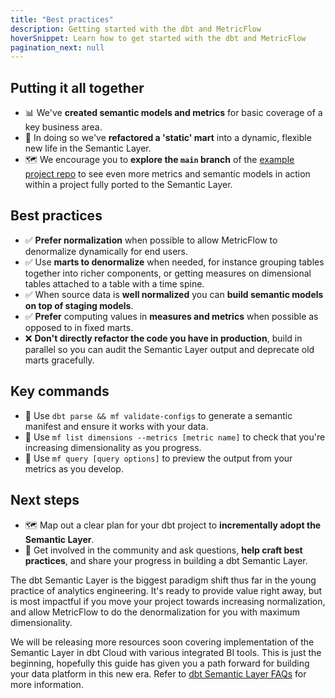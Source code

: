 ```yaml
---
title: "Best practices"
description: Getting started with the dbt and MetricFlow
hoverSnippet: Learn how to get started with the dbt and MetricFlow
pagination_next: null
---
```


## Putting it all together

- 📊 We've **created semantic models and metrics** for basic coverage of a key business area.
- 🔁 In doing so we've **refactored a 'static' mart** into a dynamic, flexible new life in the Semantic Layer.
- 🗺️ We encourage you to **explore the `main` branch** of the [example project repo](https://github.com/dbt-labs/jaffle-sl-template) to see even more metrics and semantic models in action within a project fully ported to the Semantic Layer.

## Best practices

- ✅ **Prefer normalization** when possible to allow MetricFlow to denormalize dynamically for end users.
- ✅ Use **marts to denormalize** when needed, for instance grouping tables together into richer components, or getting measures on dimensional tables attached to a table with a time spine.
- ✅ When source data is **well normalized** you can **build semantic models on top of staging models**.
- ✅ **Prefer** computing values in **measures and metrics** when possible as opposed to in fixed marts.
- ❌ **Don't directly refactor the code you have in production**, build in parallel so you can audit the Semantic Layer output and deprecate old marts gracefully.

## Key commands

- 🔑 Use `dbt parse && mf validate-configs` to generate a semantic manifest and ensure it works with your data.
- 🔑 Use `mf list dimensions --metrics [metric name]` to check that you're increasing dimensionality as you progress.
- 🔑 Use `mf query [query options]` to preview the output from your metrics as you develop.

## Next steps

- 🗺️ Map out a clear plan for your dbt project to **incrementally adopt the Semantic Layer**.
- 🤗 Get involved in the community and ask questions, **help craft best practices**, and share your progress in building a dbt Semantic Layer.

The dbt Semantic Layer is the biggest paradigm shift thus far in the young practice of analytics engineering. It's ready to provide value right away, but is most impactful if you move your project towards increasing normalization, and allow MetricFlow to do the denormalization for you with maximum dimensionality.

We will be releasing more resources soon covering implementation of the Semantic Layer in dbt Cloud with various integrated BI tools. This is just the beginning, hopefully this guide has given you a path forward for building your data platform in this new era. Refer to [dbt Semantic Layer FAQs](/docs/use-dbt-semantic-layer/sl-faqs) for more information.
